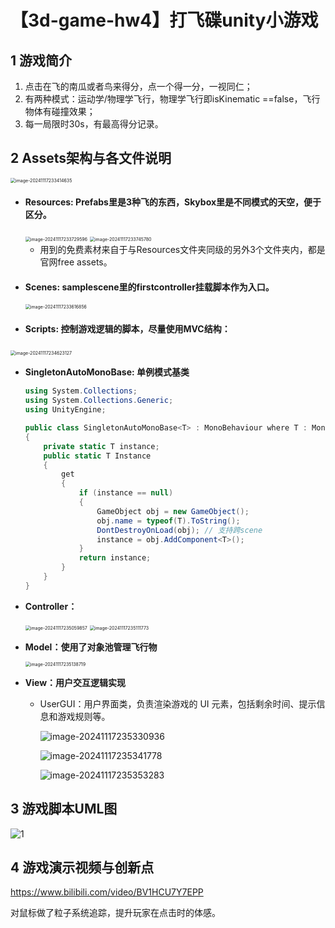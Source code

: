 # 【3d-game-hw4】打飞碟unity小游戏

## 1 游戏简介

1. 点击在飞的南瓜或者鸟来得分，点一个得一分，一视同仁；
2. 有两种模式：运动学/物理学飞行，物理学飞行即isKinematic ==false，飞行物体有碰撞效果；
3. 每一局限时30s，有最高得分记录。

## 2 Assets架构与各文件说明

<img src="assets/image-20241117233414635.png" alt="image-20241117233414635" style="zoom:50%;" />

- #### Resources: Prefabs里是3种飞的东西，Skybox里是不同模式的天空，便于区分。

  <img src="assets/image-20241117233729596.png" alt="image-20241117233729596" style="zoom:50%;" />

  <img src="assets/image-20241117233745780.png" alt="image-20241117233745780" style="zoom:50%;" />

  - 用到的免费素材来自于与Resources文件夹同级的另外3个文件夹内，都是官网free assets。

- #### Scenes: samplescene里的firstcontroller挂载脚本作为入口。

  <img src="assets/image-20241117233616856.png" alt="image-20241117233616856" style="zoom:50%;" />

- #### Scripts: 控制游戏逻辑的脚本，尽量使用MVC结构：


​	<img src="assets/image-20241117234623127.png" alt="image-20241117234623127" style="zoom:50%;" />

- **SingletonAutoMonoBase: 单例模式基类**

  ```c#
  using System.Collections;
  using System.Collections.Generic;
  using UnityEngine;
  
  public class SingletonAutoMonoBase<T> : MonoBehaviour where T : MonoBehaviour
  {
      private static T instance;
      public static T Instance
      {
          get
          {
              if (instance == null)
              {
                  GameObject obj = new GameObject();
                  obj.name = typeof(T).ToString();
                  DontDestroyOnLoad(obj); // 支持跨scene
                  instance = obj.AddComponent<T>();
              }
              return instance;
          }
      }
  }
  ```

- **Controller：**

  <img src="assets/image-20241117235059857.png" alt="image-20241117235059857" style="zoom:50%;" />

  <img src="assets/image-20241117235111773.png" alt="image-20241117235111773" style="zoom:50%;" />

- **Model：使用了对象池管理飞行物**

  <img src="assets/image-20241117235138719.png" alt="image-20241117235138719" style="zoom:50%;" />

- **View：用户交互逻辑实现**

  - UserGUI：用户界面类，负责渲染游戏的 UI 元素，包括剩余时间、提示信息和游戏规则等。

    ![image-20241117235330936](assets/image-20241117235330936.png)

    ![image-20241117235341778](assets/image-20241117235341778.png)

    ![image-20241117235353283](assets/image-20241117235353283.png)


## 3 游戏脚本UML图

![1](assets/1.png)

## 4 游戏演示视频与创新点

https://www.bilibili.com/video/BV1HCU7Y7EPP

对鼠标做了粒子系统追踪，提升玩家在点击时的体感。